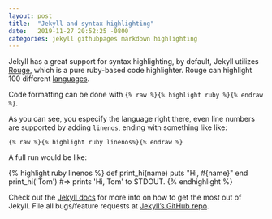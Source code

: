```yaml
---
layout: post
title:  "Jekyll and syntax highlighting"
date:   2019-11-27 20:52:25 -0800
categories: jekyll githubpages markdown highlighting
---
```

Jekyll has a great support for syntax highlighting, by default, Jekyll utilizes [Rouge](http://rouge.jneen.net/), which is a pure ruby-based code highlighter. Rouge can highlight 100 different [languages](https://github.com/rouge-ruby/rouge/wiki/List-of-supported-languages-and-lexers). 

Code formatting can be done with `{% raw %}{% highlight ruby %}{% endraw %}`.

As you can see, you especify the language right there, even line numbers are supported by adding `linenos`, ending with something like like:

 ```
 {% raw %}{% highlight ruby linenos%}{% endraw %}
 ```
 
 A full run would be like:

{% highlight ruby linenos %}
def print_hi(name)
  puts "Hi, #{name}"
end
print_hi('Tom')
#=> prints 'Hi, Tom' to STDOUT.
{% endhighlight %}

Check out the [Jekyll docs][jekyll-docs] for more info on how to get the most out of Jekyll. File all bugs/feature requests at [Jekyll’s GitHub repo][jekyll-gh].

[jekyll-docs]: https://jekyllrb.com/docs/home
[jekyll-gh]:   https://github.com/jekyll/jekyll